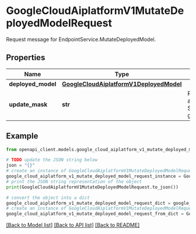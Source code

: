 # GoogleCloudAiplatformV1MutateDeployedModelRequest

Request message for EndpointService.MutateDeployedModel.

## Properties

Name | Type | Description | Notes
------------ | ------------- | ------------- | -------------
**deployed_model** | [**GoogleCloudAiplatformV1DeployedModel**](GoogleCloudAiplatformV1DeployedModel.md) |  | [optional] 
**update_mask** | **str** | Required. The update mask applies to the resource. See google.protobuf.FieldMask. | [optional] 

## Example

```python
from openapi_client.models.google_cloud_aiplatform_v1_mutate_deployed_model_request import GoogleCloudAiplatformV1MutateDeployedModelRequest

# TODO update the JSON string below
json = "{}"
# create an instance of GoogleCloudAiplatformV1MutateDeployedModelRequest from a JSON string
google_cloud_aiplatform_v1_mutate_deployed_model_request_instance = GoogleCloudAiplatformV1MutateDeployedModelRequest.from_json(json)
# print the JSON string representation of the object
print(GoogleCloudAiplatformV1MutateDeployedModelRequest.to_json())

# convert the object into a dict
google_cloud_aiplatform_v1_mutate_deployed_model_request_dict = google_cloud_aiplatform_v1_mutate_deployed_model_request_instance.to_dict()
# create an instance of GoogleCloudAiplatformV1MutateDeployedModelRequest from a dict
google_cloud_aiplatform_v1_mutate_deployed_model_request_from_dict = GoogleCloudAiplatformV1MutateDeployedModelRequest.from_dict(google_cloud_aiplatform_v1_mutate_deployed_model_request_dict)
```
[[Back to Model list]](../README.md#documentation-for-models) [[Back to API list]](../README.md#documentation-for-api-endpoints) [[Back to README]](../README.md)



